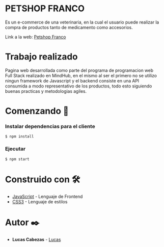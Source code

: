 # PETSHOP FRANCO

Es un e-commerce de una veterinaria, en la cual el usuario puede realizar la compra de productos tanto de medicamento como accesorios.

Link a la web: [Petshop Franco](https://petshop-cabezas.netlify.app/)


# Trabajo realizado

Pagina web desarrollada como parte del programa de programacion web Full Stack realizado en MindHub, en el mismo al ser el primero no se utilizo ningun framework de Javascript y el backend consiste en una API consumida a modo representativo de los productos, todo esto siguiendo buenas practicas y metodologias agiles.

# Comenzando  🚀

### Instalar dependencias para el cliente
`$ npm install`


### Ejecutar
`$ npm start`



# Construido con 🛠️
* [JavaScript](https://www.javascript.com/) - Lenguaje de Frontend
* [CSS3](https://developer.mozilla.org/es/docs/Web/CSS) - Lenguaje de estilos

# Autor ✒️
* **Lucas Cabezas** - [Lucas](https://github.com/lucasgcabezas)
